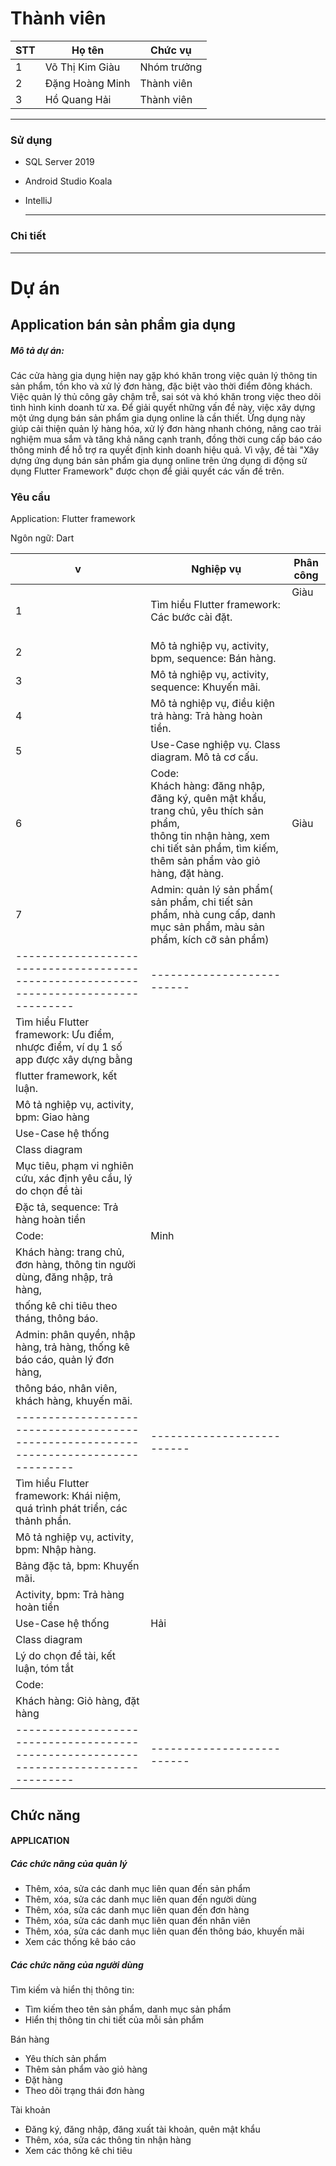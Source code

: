 # Thành viên

| STT | Họ tên               | Chức vụ     |
|-----|----------------------|-------------|
| 1   | Võ Thị Kim Giàu      | Nhóm trưởng |
| 2   | Đặng Hoàng Minh      | Thành viên  |
| 3   | Hồ Quang Hải         | Thành viên  |

-----------------------------------------------
### Sử dụng
- SQL Server 2019
- Android Studio Koala
- IntelliJ
 
  -----------------------------------------------
### Chi tiết

-----------------------------------------------
# Dự án

## Application bán sản phẩm gia dụng
<h5>Mô tả dự án: </h5>
<p>Các cửa hàng gia dụng hiện nay gặp khó khăn trong việc quản lý thông tin sản phẩm, tồn kho và xử lý đơn hàng, đặc biệt vào thời điểm đông khách. Việc quản lý thủ công gây chậm trễ, sai sót và khó khăn trong việc theo dõi tình hình kinh doanh từ xa. Để giải quyết những vấn đề này, việc xây dựng một ứng dụng bán sản phẩm gia dụng online là cần thiết. Ứng dụng này giúp cải thiện quản lý hàng hóa, xử lý đơn hàng nhanh chóng, nâng cao trải nghiệm mua sắm và tăng khả năng cạnh tranh, đồng thời cung cấp báo cáo thông minh để hỗ trợ ra quyết định kinh doanh hiệu quả. Vì vậy, đề tài "Xây dựng ứng dụng bán sản phẩm gia dụng online trên ứng dụng di động sử dụng Flutter Framework" được chọn để giải quyết các vấn đề trên.</p>

### Yêu cầu
<p>Application: Flutter framework</p>
<p>Ngôn ngữ: Dart</p>

| v | Nghiệp vụ                                                                                                                                                                              | Phân công            |
|---|----------------------------------------------------------------------------------------------------------------------------------------------------------------------------------------|----------------------|
| 1 | Tìm hiểu Flutter framework: Các bước cài đặt.                                                                                                                                          | Giàu<br><br><br><br> |
| 2 | Mô tả nghiệp vụ, activity, bpm, sequence: Bán hàng.                                                                                                                                    |                      |
| 3 | Mô tả nghiệp vụ, activity, sequence: Khuyến mãi.                                                                                                                                       |                      |
| 4 | Mô tả nghiệp vụ, điều kiện trả hàng: Trả hàng hoàn tiền.                                                                                                                               |                      |
| 5 | Use-Case nghiệp vụ. Class diagram. Mô tả cơ cấu.                                                                                                                                       |                      |
| 6 | Code:<br>Khách hàng: đăng nhập, đăng ký, quên mật khẩu, trang chủ, yêu thích sản phẩm, <br>thông tin nhận hàng, xem chi tiết sản phẩm, tìm kiếm, thêm sản phẩm vào giỏ hàng, đặt hàng. | Giàu                 |
| 7 | Admin: quản lý sản phẩm( sản phẩm, chi tiết sản phẩm, nhà cung cấp, danh mục sản phẩm, màu sản phẩm, kích cỡ sản phẩm)                                                                 |                      |
|-------------------------------------------------------------------------------------|--------------------------| 
| Tìm hiểu Flutter framework: Ưu điểm, nhược điểm, ví dụ 1 số app được xây dựng bằng  |                          | 
| flutter framework, kết luận.                                                        |                          |
| Mô tả nghiệp vụ, activity, bpm: Giao hàng                                           |                          |
| Use-Case hệ thống                                                                   |                          |
| Class diagram                                                                       |                          |
| Mục tiêu, phạm vi nghiên cứu, xác định yêu cầu, lý do chọn đề tài                   |                          |
| Đặc tả, sequence:  Trả hàng hoàn tiền                                               |                          |
| Code:                                                                               |           Minh           |
| Khách hàng: trang chủ, đơn hàng, thông tin người dùng, đăng nhập, trả hàng,         |                          |
| thống kê chi tiêu theo tháng, thông báo.                                            |                          |
| Admin: phân quyền, nhập hàng, trả hàng, thống kê báo cáo, quản lý đơn hàng,         |                          |
| thông báo, nhân viên, khách hàng, khuyến mãi.                                       |                          |
|-------------------------------------------------------------------------------------|--------------------------| 
| Tìm hiểu Flutter framework: Khái niệm, quá trình phát triển, các thảnh phần.        |                          |
| Mô tả nghiệp vụ, activity, bpm: Nhập hàng.                                          |                          |
| Bảng đặc tả, bpm: Khuyến mãi.                                                       |                          |
| Activity, bpm: Trả hàng hoàn tiền                                                   |                          |
| Use-Case hệ thống                                                                   |           Hải            |
| Class diagram                                                                       |                          |
| Lý do chọn đề tài, kết luận, tóm tắt                                                |                          |
| Code:                                                                               |                          |
| Khách hàng: Giỏ hàng, đặt hàng                                                      |                          |
|-------------------------------------------------------------------------------------|--------------------------| 

## Chức năng

#### APPLICATION
<h5>
  Các chức năng của quản lý
</h5>
<ul>
  <li>Thêm, xóa, sửa các danh mục liên quan đến sản phẩm</li>
  <li>Thêm, xóa, sửa các danh mục liên quan đến người dùng</li>
  <li>Thêm, xóa, sửa các danh mục liên quan đến đơn hàng</li>
  <li>Thêm, xóa, sửa các danh mục liên quan đến nhân viên</li>
  <li>Thêm, xóa, sửa các danh mục liên quan đến thông báo, khuyến mãi</li>
  <li>Xem các thống kê báo cáo</li>
</ul>
<h5>Các chức năng của người dùng</h5>
<p>Tìm kiếm và hiển thị thông tin:</p>
<ul>
  <li>Tìm kiếm theo tên sản phẩm, danh mục sản phẩm</li>
  <li>Hiển thị thông tin chi tiết của mỗi sản phẩm</li>
</ul>
<p>
  Bán hàng
</p>
<ul>
  <li>Yêu thích sản phẩm</li>
  <li>Thêm sản phẩm vào giỏ hàng</li>
	<li>Đặt hàng</li>
  <li>Theo dõi trạng thái đơn hàng</li>
</ul>
<p>
 Tài khoản
</p>
<ul>
  <li>Đăng ký, đăng nhập, đăng xuất tài khoản, quên mật khẩu</li>
  <li>Thêm, xóa, sửa các thông tin nhận hàng</li>
  <li>Xem các thông kê chi tiêu</li>
</ul>
